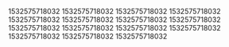 1532575718032
1532575718032
1532575718032
1532575718032
1532575718032
1532575718032
1532575718032
1532575718032
1532575718032
1532575718032
1532575718032
1532575718032
1532575718032
1532575718032
1532575718032